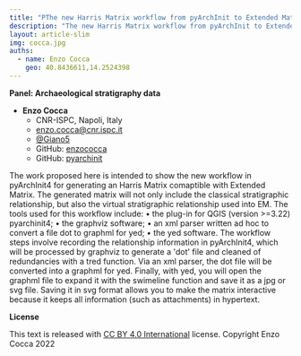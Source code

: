 ```yaml
---
title: "PThe new Harris Matrix workflow from pyArchInit to Extended Matrix"
description: "The new Harris Matrix workflow from pyArchInit to Extended Matrix"
layout: article-slim
img: cocca.jpg
auths:
  - name: Enzo Cocca
    geo: 40.8436611,14.2524398
---
```


**Panel: Archaeological stratigraphy data**


- **Enzo Cocca**
  - CNR-ISPC, Napoli, Italy
  - [enzo.cocca@cnr.ispc.it](mailto:enzo.cocca@cnr.ispc.it)
  - [@Giano5](https://t.me/Giano5)
  - GitHub: [enzococca](https://github.com/enzococca/)
  - GitHub: [pyarchinit](https://github.com/pyarchinit/)

The work proposed here is intended to show the new workflow in pyArchInit4 for generating an Harris Matrix comaptible with Extended Matrix.
The generated matrix will not only include the classical stratigraphic relationship, but also the virtual stratigraphic relationship used into EM.
The tools used for this workflow include:
•	the plug-in for QGIS (version >=3.22) pyarchinit4;
•	the graphviz software;
•	an xml parser written ad hoc to convert a file dot to graphml for yed;
•	the yed  software.
The workflow steps involve recording the relationship information in pyArchInit4, which will be processed by graphviz to generate a 'dot' file and cleaned of redundancies with a tred function. Via an xml parser, the dot file will be converted into a graphml for yed. Finally, with yed, you will open the graphml file to expand it with the swimeline function and save it as a jpg or svg file. Saving it in svg format allows you to make the matrix interactive because it keeps all information (such as attachments) in hypertext. 


**License**

This text is released with [CC BY 4.0 International](https://creativecommons.org/licenses/by/4.0/) license. Copyright Enzo Cocca 2022

